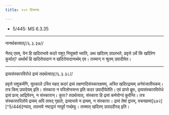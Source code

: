 ```yaml
---
title: १५१ टिप्पन्यः

---
```

- 5/445: MS 6.3.35

____________________________________________


नानर्थकत्वात्//६.३.३७//

नैतद् एवम्, येन हि खदिराभावे कदरे पशुर् नियुक्तो भवति, अथ खदिरम् उपलभते, प्रवृत्ते ऽर्थे किं खदिरेण कुर्यात्? अर्थार्थं हि खदिरोपादानं न खदिरोपादानार्थम् एव। तस्मान् न श्रुतम् उपादीयेत।


____________________________________________


द्रव्यसंस्कारविरोधे द्रव्यं तदर्थत्वात्//६.३.३८//

प्रवृत्ते पशुकर्मणि, यूपकाले ऽस्ति महत् कदरं द्रव्यं तक्षणादिसंस्कारक्षमम्, अस्ति खदिरद्रव्यम् अनेवंजातीयकम्। तत्र किम् उपादेयम् इति। संस्कारा न परिलोप्स्यन्त इति कदर उपादीयेतेति।
एवं प्राप्ते ब्रूमः, द्रव्यसंस्कारविरोधे द्रव्यं प्रत्य् आद्रियेरन्, न संस्कारान्। कुतः? तदर्थत्वात्, संस्कारा हि द्रव्यं कर्मयोग्यं कुर्वन्ति। तत्र संस्कारपरिलोपे द्रव्यम् अपि तावद् गृह्यते, द्रव्याभावे न द्रव्यम्, न संस्काराः। द्रव्यं तेषां द्वारम्, वचनप्रामा[६७२][^5/446]ण्यात्, तदभावे नष्टद्वारं नापूर्वं गच्छेयुः। तस्मात् खदिरम् उपाददीरन्न् इति।